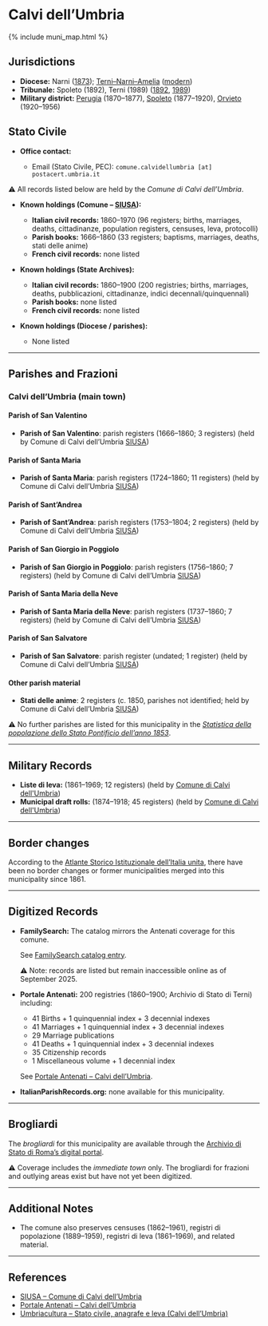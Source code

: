 # Calvi dell’Umbria

{% include muni_map.html %}

## Jurisdictions

* **Diocese:** Narni ([1873](https://www.google.it/books/edition/Il_libro_de_comuni_del_Regno_d_Italia_co/WF9mfeJJcDEC?gbpv=1)); [Terni–Narni–Amelia](../dio/terni_narni_amelia.md) ([modern](https://www.chiesacattolica.it/annuario-cei/ricerca-parrocchie/))
* **Tribunale:** Spoleto (1892), Terni (1989) ([1892](https://www.google.it/books/edition/Bollettino_ufficiale_del_Ministero_di_gr/kRXd4t5fK-0C?hl=en&gbpv=1&pg=PA457&printsec=frontcover), [1989](https://www.google.it/books/edition/Gazzetta_ufficiale_della_Repubblica_ital/-Z6nogg-qMQC?hl=en&gbpv=1&pg=RA8-PA38&printsec=frontcover))
* **Military district:** [Perugia](../mil/perugia.md) (1870–1877), [Spoleto](../mil/spoleto.md) (1877–1920), [Orvieto](../mil/spoleto.md) (1920–1956)

## Stato Civile

* **Office contact:**

  * Email (Stato Civile, PEC): `comune.calvidellumbria [at] postacert.umbria.it`

⚠️ All records listed below are held by the *Comune di Calvi dell’Umbria*.

* **Known holdings (Comune – [SIUSA](https://siusa-archivi.cultura.gov.it/cgi-bin/siusa/pagina.pl?TipoPag=comparc&Chiave=306933)):**

  * **Italian civil records:** 1860–1970 (96 registers; births, marriages, deaths, cittadinanze, population registers, censuses, leva, protocolli)
  * **Parish books:** 1666–1860 (33 registers; baptisms, marriages, deaths, stati delle anime)
  * **French civil records:** none listed

* **Known holdings (State Archives):**

  * **Italian civil records:** 1860–1900 (200 registries; births, marriages, deaths, pubblicazioni, cittadinanze, indici decennali/quinquennali)
  * **Parish books:** none listed
  * **French civil records:** none listed

* **Known holdings (Diocese / parishes):**

  * None listed

---

## Parishes and Frazioni

### Calvi dell’Umbria (main town)

#### Parish of San Valentino

* **Parish of San Valentino**: parish registers (1666–1860; 3 registers) (held by Comune di Calvi dell’Umbria [SIUSA](https://siusa-archivi.cultura.gov.it/cgi-bin/siusa/pagina.pl?TipoPag=comparc&Chiave=306933))

#### Parish of Santa Maria

* **Parish of Santa Maria**: parish registers (1724–1860; 11 registers) (held by Comune di Calvi dell’Umbria [SIUSA](https://siusa-archivi.cultura.gov.it/cgi-bin/siusa/pagina.pl?TipoPag=comparc&Chiave=306933))

#### Parish of Sant’Andrea

* **Parish of Sant’Andrea**: parish registers (1753–1804; 2 registers) (held by Comune di Calvi dell’Umbria [SIUSA](https://siusa-archivi.cultura.gov.it/cgi-bin/siusa/pagina.pl?TipoPag=comparc&Chiave=306933))

#### Parish of San Giorgio in Poggiolo

* **Parish of San Giorgio in Poggiolo**: parish registers (1756–1860; 7 registers) (held by Comune di Calvi dell’Umbria [SIUSA](https://siusa-archivi.cultura.gov.it/cgi-bin/siusa/pagina.pl?TipoPag=comparc&Chiave=306933))

#### Parish of Santa Maria della Neve

* **Parish of Santa Maria della Neve**: parish registers (1737–1860; 7 registers) (held by Comune di Calvi dell’Umbria [SIUSA](https://siusa-archivi.cultura.gov.it/cgi-bin/siusa/pagina.pl?TipoPag=comparc&Chiave=306933))

#### Parish of San Salvatore

* **Parish of San Salvatore**: parish register (undated; 1 register) (held by Comune di Calvi dell’Umbria [SIUSA](https://siusa-archivi.cultura.gov.it/cgi-bin/siusa/pagina.pl?TipoPag=comparc&Chiave=306933))

#### Other parish material

* **Stati delle anime**: 2 registers (c. 1850, parishes not identified; held by Comune di Calvi dell’Umbria [SIUSA](https://siusa-archivi.cultura.gov.it/cgi-bin/siusa/pagina.pl?TipoPag=comparc&Chiave=306933))

⚠️ No further parishes are listed for this municipality in the *[Statistica della popolazione dello Stato Pontificio dell’anno 1853](https://www.google.it/books/edition/Statistics_della_popolazione_dello_Stato/v6dCAQAAMAAJ)*.

---

## Military Records

* **Liste di leva:** (1861–1969; 12 registers) (held by [Comune di Calvi dell'Umbria](https://siusa-archivi.cultura.gov.it/cgi-bin/siusa/pagina.pl?TipoPag=comparc&Chiave=307029&RicVM=ricercasemplice&RicFrmRicSemplice=Liste%20di%20leva&RicProgetto=reg%2dumb&RicSez=complessi))
* **Municipal draft rolls:** (1874–1918; 45 registers) (held by [Comune di Calvi dell'Umbria](https://siusa-archivi.cultura.gov.it/cgi-bin/siusa/pagina.pl?TipoPag=comparc&Chiave=307029&RicVM=ricercasemplice&RicFrmRicSemplice=Liste%20di%20leva&RicProgetto=reg%2dumb&RicSez=complessi))

---

## Border changes

According to the [Atlante Storico Istituzionale dell’Italia unita](http://dati.san.beniculturali.it/asi/local/), there have been no border changes or former municipalities merged into this municipality since 1861.

---

## Digitized Records

* **FamilySearch:** The catalog mirrors the Antenati coverage for this comune.

  See [FamilySearch catalog entry](https://www.familysearch.org/en/search/catalog/778933).

  ⚠️ Note: records are listed but remain inaccessible online as of September 2025.

* **Portale Antenati:**
  200 registries (1860–1900; Archivio di Stato di Terni) including:

  * 41 Births + 1 quinquennial index + 3 decennial indexes
  * 41 Marriages + 1 quinquennial index + 3 decennial indexes
  * 29 Marriage publications
  * 41 Deaths + 1 quinquennial index + 3 decennial indexes
  * 35 Citizenship records
  * 1 Miscellaneous volume + 1 decennial index

  See [Portale Antenati – Calvi dell’Umbria](https://antenati.cultura.gov.it/search-registry/?localita=calvi&s_facet_query=localita_ss%3A%22Calvi%20dell%27Umbria%22).

* **ItalianParishRecords.org:** none available for this municipality.

---

## Brogliardi

The *brogliardi* for this municipality are available through the [Archivio di Stato di Roma’s digital portal](https://imagoarchiviodistatoroma.cultura.gov.it/Gregoriano/s_brogliardi.php?Provincia=Rieti&Denominazione=Calvi).

⚠️ Coverage includes the *immediate town* only. The brogliardi for frazioni and outlying areas exist but have not yet been digitized.

---

## Additional Notes

* The comune also preserves censuses (1862–1961), registri di popolazione (1889–1959), registri di leva (1861–1969), and related material. 

---

## References

* [SIUSA – Comune di Calvi dell’Umbria](https://siusa-archivi.cultura.gov.it/cgi-bin/siusa/pagina.pl?TipoPag=comparc&Chiave=306933)
* [Portale Antenati – Calvi dell’Umbria](https://antenati.cultura.gov.it/search-registry/?localita=calvi&s_facet_query=localita_ss%3A%22Calvi%20dell%27Umbria%22)
* [Umbriacultura – Stato civile, anagrafe e leva (Calvi dell’Umbria)](https://www.umbriacultura.it/SebinaOpac/resource/stato-civile-anagrafe-e-leva/SAM9026381?locale=eng&tabDoc=tabcontiene)
